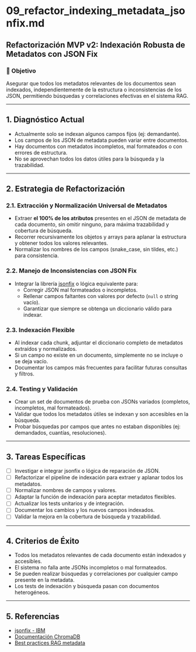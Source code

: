 # 09_refactor_indexing_metadata_jsonfix.md

## Refactorización MVP v2: Indexación Robusta de Metadatos con JSON Fix

### 🎯 Objetivo
Asegurar que todos los metadatos relevantes de los documentos sean indexados, independientemente de la estructura o inconsistencias de los JSON, permitiendo búsquedas y correlaciones efectivas en el sistema RAG.

---

## 1. Diagnóstico Actual

- Actualmente solo se indexan algunos campos fijos (ej: demandante).
- Los campos de los JSON de metadata pueden variar entre documentos.
- Hay documentos con metadatos incompletos, mal formateados o con errores de estructura.
- No se aprovechan todos los datos útiles para la búsqueda y la trazabilidad.

---

## 2. Estrategia de Refactorización

### 2.1. Extracción y Normalización Universal de Metadatos

- Extraer **el 100% de los atributos** presentes en el JSON de metadata de cada documento, sin omitir ninguno, para máxima trazabilidad y cobertura de búsqueda.
- Recorrer recursivamente los objetos y arrays para aplanar la estructura y obtener todos los valores relevantes.
- Normalizar los nombres de los campos (snake_case, sin tildes, etc.) para consistencia.

### 2.2. Manejo de Inconsistencias con JSON Fix

- Integrar la librería [jsonfix](https://github.com/IBM/jsonfix) o lógica equivalente para:
  - Corregir JSON mal formateados o incompletos.
  - Rellenar campos faltantes con valores por defecto (`null` o string vacío).
  - Garantizar que siempre se obtenga un diccionario válido para indexar.

### 2.3. Indexación Flexible

- Al indexar cada chunk, adjuntar el diccionario completo de metadatos extraídos y normalizados.
- Si un campo no existe en un documento, simplemente no se incluye o se deja vacío.
- Documentar los campos más frecuentes para facilitar futuras consultas y filtros.

### 2.4. Testing y Validación

- Crear un set de documentos de prueba con JSONs variados (completos, incompletos, mal formateados).
- Validar que todos los metadatos útiles se indexan y son accesibles en la búsqueda.
- Probar búsquedas por campos que antes no estaban disponibles (ej: demandados, cuantías, resoluciones).

---

## 3. Tareas Específicas

- [ ] Investigar e integrar jsonfix o lógica de reparación de JSON.
- [ ] Refactorizar el pipeline de indexación para extraer y aplanar todos los metadatos.
- [ ] Normalizar nombres de campos y valores.
- [ ] Adaptar la función de indexación para aceptar metadatos flexibles.
- [ ] Actualizar los tests unitarios y de integración.
- [ ] Documentar los cambios y los nuevos campos indexados.
- [ ] Validar la mejora en la cobertura de búsqueda y trazabilidad.

---

## 4. Criterios de Éxito

- Todos los metadatos relevantes de cada documento están indexados y accesibles.
- El sistema no falla ante JSONs incompletos o mal formateados.
- Se pueden realizar búsquedas y correlaciones por cualquier campo presente en la metadata.
- Los tests de indexación y búsqueda pasan con documentos heterogéneos.

---

## 5. Referencias

- [jsonfix - IBM](https://github.com/IBM/jsonfix)
- [Documentación ChromaDB](https://docs.trychroma.com/)
- [Best practices RAG metadata](https://www.pinecone.io/learn/series/metadata/) 